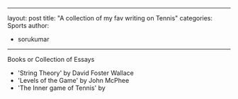 
---
layout: post
title: "A collection of my fav writing on Tennis"
categories: Sports
author:
- sorukumar
---

Books or Collection of Essays

 - 'String Theory' by David Foster Wallace 
 - 'Levels of the Game' by John McPhee 
 - 'The Inner game of Tennis' by 

<!--stackedit_data:
eyJoaXN0b3J5IjpbLTg0ODg5MzA1MiwtMTgyNDUxMTUsLTk4Nz
Q1MDkxMiwtMTQzNTQzMzA4MSw3MzA5OTgxMTZdfQ==
-->